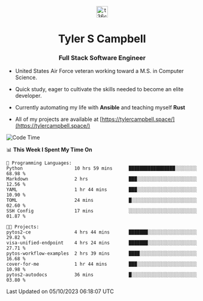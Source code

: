 <p align="center">
<a href="https://www.linkedin.com/in/t36campbell" target="blank"><img align="center" src="https://ik.imagekit.io/t36campbell/Portfolio/linkedin.png.original_m8bbGgPh6.png" alt="t36campbell" height="30" width="30" /></a>
</p>
<h1 align="center">Tyler S Campbell</h1>
<h3 align="center">Full Stack Software Engineer</h3>

* United States Air Force veteran working toward a M.S. in Computer Science.

* Quick study, eager to cultivate the skills needed to become an elite developer.

* Currently automating my life with **Ansible** and teaching myself **Rust**

* All of my projects are available at [https://tylercampbell.space/](https://tylercampbell.space/)

<!--START_SECTION:waka-->
![Code Time](http://img.shields.io/badge/Code%20Time-2%2C863%20hrs%2046%20mins-blue)

📊 **This Week I Spent My Time On** 

```text
💬 Programming Languages: 
Python                   10 hrs 59 mins      █████████████████░░░░░░░░   68.98 % 
Markdown                 2 hrs               ███░░░░░░░░░░░░░░░░░░░░░░   12.56 % 
YAML                     1 hr 44 mins        ███░░░░░░░░░░░░░░░░░░░░░░   10.90 % 
TOML                     24 mins             █░░░░░░░░░░░░░░░░░░░░░░░░   02.60 % 
SSH Config               17 mins             ░░░░░░░░░░░░░░░░░░░░░░░░░   01.87 % 

🐱‍💻 Projects: 
pytos2-ce                4 hrs 44 mins       ███████░░░░░░░░░░░░░░░░░░   29.82 % 
visa-unified-endpoint    4 hrs 24 mins       ███████░░░░░░░░░░░░░░░░░░   27.71 % 
pytos-workflow-examples  2 hrs 39 mins       ████░░░░░░░░░░░░░░░░░░░░░   16.68 % 
cover-for-me             1 hr 44 mins        ███░░░░░░░░░░░░░░░░░░░░░░   10.98 % 
pytos2-autodocs          36 mins             █░░░░░░░░░░░░░░░░░░░░░░░░   03.80 % 
```


 Last Updated on 05/10/2023 06:18:07 UTC
<!--END_SECTION:waka-->
